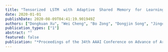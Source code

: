 ```yaml
---
title: "Tensorized  LSTM  with  Adaptive  Shared  Memory  for  LearningTrends in Multivariate Time Series"
date: 2020-01-01
publishDate: 2020-08-09T04:41:19.901949Z
authors: ["Dongkuan Xu", "Wei Cheng", "Bo Zong", "Dongjin Song", "Jingchao Ni", "Wenchao Yu", "Yanchi Liu", "Haifeng Chen", "Xiang Zhang"]
publication_types: ["1"]
abstract: ""
featured: false
publication: "*Proceedings of the 34th AAAI Conference on Advance of Artificial Intelligence (AAAI)*"
---
```


